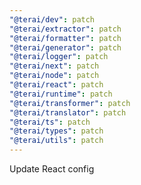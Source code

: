 ```yaml
---
"@terai/dev": patch
"@terai/extractor": patch
"@terai/formatter": patch
"@terai/generator": patch
"@terai/logger": patch
"@terai/next": patch
"@terai/node": patch
"@terai/react": patch
"@terai/runtime": patch
"@terai/transformer": patch
"@terai/translator": patch
"@terai/ts": patch
"@terai/types": patch
"@terai/utils": patch
---
```


Update React config

